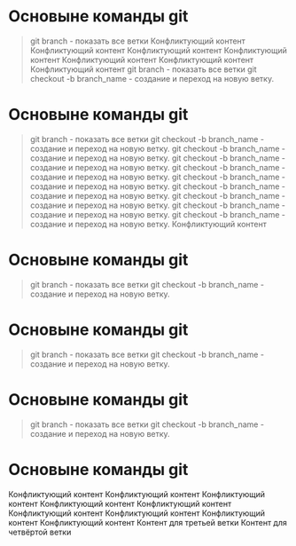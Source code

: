 # Основыне команды git
>git branch - показать все ветки
Конфликтующий контент
Конфликтующий контент
Конфликтующий контент
Конфликтующий контент
Конфликтующий контент
Конфликтующий контент
Конфликтующий контент
>git branch - показать все ветки
>git checkout -b branch_name - создание и переход на новую ветку.
# Основыне команды git
>git branch - показать все ветки
>git checkout -b branch_name - создание и переход на новую ветку.
>git checkout -b branch_name - создание и переход на новую ветку.
>git checkout -b branch_name - создание и переход на новую ветку.
>git checkout -b branch_name - создание и переход на новую ветку.
>git checkout -b branch_name - создание и переход на новую ветку.
>git checkout -b branch_name - создание и переход на новую ветку.
>git checkout -b branch_name - создание и переход на новую ветку.
>git checkout -b branch_name - создание и переход на новую ветку.
>git checkout -b branch_name - создание и переход на новую ветку.
Конфликтующий контент
# Основыне команды git
>git branch - показать все ветки
>git checkout -b branch_name - создание и переход на новую ветку.
# Основыне команды git
>git branch - показать все ветки
>git checkout -b branch_name - создание и переход на новую ветку.
# Основыне команды git
>git branch - показать все ветки
>git checkout -b branch_name - создание и переход на новую ветку.
# Основыне команды git
Конфликтующий контент
Конфликтующий контент
Конфликтующий контент
Конфликтующий контент
Конфликтующий контент
Конфликтующий контент
Конфликтующий контент
Конфликтующий контент
Конфликтующий контент
Контент для третьей ветки 
Контент для четвёртой ветки 
